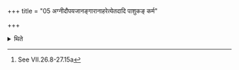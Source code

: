 +++
title = "05 अग्नीदौपयजानङ्गारानाहरेत्येतदादि पाशुकङ् कर्म"

+++

<details><summary>थिते</summary>

5. Then (the Adhvaryu) starts the ritual of the animals, starting from (giving call to the Āgnīdhra), “O Agnīdh, bring burning coals for the additional offerings[^1]” etc.  

[^1]: See VII.26.8-27.15a  
</details>
